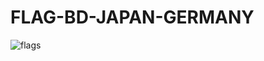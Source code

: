 # FLAG-BD-JAPAN-GERMANY


![flags](https://user-images.githubusercontent.com/96680312/148185938-cee91562-1499-4332-9efb-d9e6ce46d376.png)
